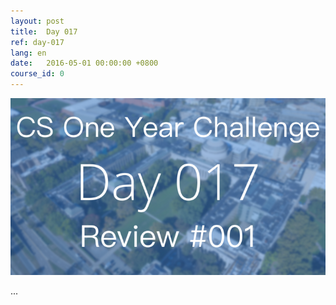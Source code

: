 ```yaml
---
layout: post
title:  Day 017
ref: day-017
lang: en
date:   2016-05-01 00:00:00 +0800
course_id: 0
---
```


![](/images/Day017-en.png)

...
